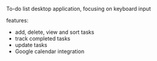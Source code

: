 To-do list desktop application, focusing on keyboard input

features:
- add, delete, view and sort tasks
- track completed tasks
- update tasks
- Google calendar integration

